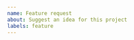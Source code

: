 ```yaml
---
name: Feature request
about: Suggest an idea for this project
labels: feature
---
```

<!-- Please search existing issues to avoid creating duplicates. -->
<!-- Describe the feature you'd like. -->
